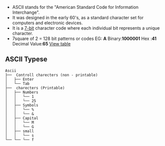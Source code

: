 
- ASCII stands for the "American Standard Code for Information Interchange".
- It was designed in the early 60's, as a standard character set for computers and electronic devices.
- It is a [7-bit](https://www.ascii-code.com/glossary/7-bit) character code where each individual bit represents a unique character.
- 7square of 2 = 128 bit patterns or codes
			EG: **A** 
				Binary:**1000001**
				Hex :**41**
				Decimal Value:**65**
[View table](https://www.ibm.com/docs/en/aix/7.2?topic=adapters-ascii-decimal-hexadecimal-octal-binary-conversion-table)


## ASCII Typese

```
Ascii
├──  Controll charecters (non - printable)
│   ├── Enter
│   └── Tab
├──  charecters (Printable)
│   ├── Numbers
│ 	│ 	└── 1
│ 	│ 	└── 25
│   ├── Symbols
│ 	│ 	└── %
│ 	│ 	└── &
│ 	├── Capital
│ 	│ 	└── M
│ 	│ 	└── G
│ 	├── small
│ 	│ 	└── s
└── └── └── f

```
